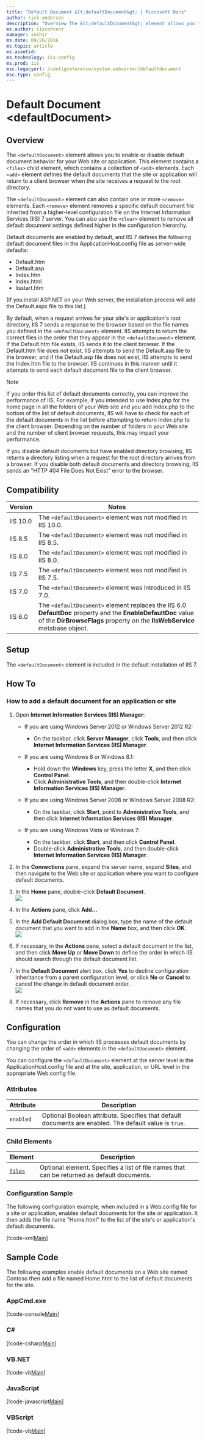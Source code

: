 ```yaml
---
title: "Default Document &lt;defaultDocument&gt; | Microsoft Docs"
author: rick-anderson
description: "Overview The &lt;defaultDocument&gt; element allows you to enable or disable default document behavior for your Web site or application. This element contain..."
ms.author: iiscontent
manager: soshir
ms.date: 09/26/2016
ms.topic: article
ms.assetid: 
ms.technology: iis-config
ms.prod: iis
msc.legacyurl: /configreference/system.webserver/defaultdocument
msc.type: config
---
```

Default Document &lt;defaultDocument&gt;
====================
<a id="001"></a>
## Overview

The `<defaultDocument>` element allows you to enable or disable default document behavior for your Web site or application. This element contains a `<files>` child element, which contains a collection of `<add>` elements. Each `<add>` element defines the default documents that the site or application will return to a client browser when the site receives a request to the root directory.

The `<defaultDocument>` element can also contain one or more `<remove>` elements. Each `<remove>` element removes a specific default document file inherited from a higher-level configuration file on the Internet Information Services (IIS) 7 server. You can also use the `<clear>` element to remove all default document settings defined higher in the configuration hierarchy.

Default documents are enabled by default, and IIS 7 defines the following default document files in the ApplicationHost.config file as server-wide defaults:

- Default.htm
- Default.asp
- Index.htm
- Index.html
- Iisstart.htm

(If you install ASP.NET on your Web server, the installation process will add the Default.aspx file to this list.)

By default, when a request arrives for your site's or application's root directory, IIS 7 sends a response to the browser based on the file names you defined in the `<defaultDocument>` element. IIS attempts to return the correct files in the order that they appear in the `<defaultDocument>` element. If the Default.htm file exists, IIS sends it to the client browser. If the Default.htm file does not exist, IIS attempts to send the Default.asp file to the browser, and if the Default.asp file does not exist, IIS attempts to send the Index.htm file to the browser. IIS continues in this manner until it attempts to send each default document file to the client browser.

> [!NOTE]
> If you order this list of default documents correctly, you can improve the performance of IIS. For example, if you intended to use Index.php for the home page in all the folders of your Web site and you add Index.php to the bottom of the list of default documents, IIS will have to check for each of the default documents in the list before attempting to return Index.php to the client browser. Depending on the number of folders in your Web site and the number of client browser requests, this may impact your performance.

If you disable default documents but have enabled directory browsing, IIS returns a directory listing when a request for the root directory arrives from a browser. If you disable both default documents and directory browsing, IIS sends an "HTTP 404 File Does Not Exist" error to the browser.

<a id="002"></a>
## Compatibility

| Version | Notes |
| --- | --- |
| IIS 10.0 | The `<defaultDocument>` element was not modified in IIS 10.0. |
| IIS 8.5 | The `<defaultDocument>` element was not modified in IIS 8.5. |
| IIS 8.0 | The `<defaultDocument>` element was not modified in IIS 8.0. |
| IIS 7.5 | The `<defaultDocument>` element was not modified in IIS 7.5. |
| IIS 7.0 | The `<defaultDocument>` element was introduced in IIS 7.0. |
| IIS 6.0 | The `<defaultDocument>` element replaces the IIS 6.0 **DefaultDoc** property and the **EnableDefaultDoc** value of the **DirBrowseFlags** property on the **IIsWebService** metabase object. |

<a id="003"></a>
## Setup

The `<defaultDocument>` element is included in the default installation of IIS 7.

<a id="004"></a>
## How To

### How to add a default document for an application or site

1. Open **Internet Information Services (IIS) Manager**: 

    - If you are using Windows Server 2012 or Windows Server 2012 R2: 

        - On the taskbar, click **Server Manager**, click **Tools**, and then click **Internet Information Services (IIS) Manager**.
    - If you are using Windows 8 or Windows 8.1: 

        - Hold down the **Windows** key, press the letter **X**, and then click **Control Panel**.
        - Click **Administrative Tools**, and then double-click **Internet Information Services (IIS) Manager**.
    - If you are using Windows Server 2008 or Windows Server 2008 R2: 

        - On the taskbar, click **Start**, point to **Administrative Tools**, and then click **Internet Information Services (IIS) Manager**.
    - If you are using Windows Vista or Windows 7: 

        - On the taskbar, click **Start**, and then click **Control Panel**.
        - Double-click **Administrative Tools**, and then double-click **Internet Information Services (IIS) Manager**.
2. In the **Connections** pane, expand the server name, expand **Sites**, and then navigate to the Web site or application where you want to configure default documents.
3. In the **Home** pane, double-click **Default Document**.  
    [![](index/_static/image2.png)](index/_static/image1.png)
4. In the **Actions** pane, click **Add...**
5. In the **Add Default Document** dialog box, type the name of the default document that you want to add in the **Name** box, and then click **OK**.  
    [![](index/_static/image4.png)](index/_static/image3.png)
6. If necessary, in the **Actions** pane, select a default document in the list, and then click **Move Up** or **Move Down** to define the order in which IIS should search through the default document list.
7. In the **Default Document** alert box, click **Yes** to decline configuration inheritance from a parent configuration level, or click **No** or **Cancel** to cancel the change in default document order.  
    [![](index/_static/image6.png)](index/_static/image5.png)
8. If necessary, click **Remove** in the **Actions** pane to remove any file names that you do not want to use as default documents.

<a id="005"></a>
## Configuration

You can change the order in which IIS processes default documents by changing the order of `<add>` elements in the `<defaultDocument>` element.

You can configure the `<defaultDocument>` element at the server level in the ApplicationHost.config file and at the site, application, or URL level in the appropriate Web.config file.

### Attributes

| Attribute | Description |
| --- | --- |
| `enabled` | Optional Boolean attribute. Specifies that default documents are enabled. The default value is `true`. |

### Child Elements

| Element | Description |
| --- | --- |
| [`files`](files/index.md) | Optional element. Specifies a list of file names that can be returned as default documents. |

### Configuration Sample

The following configuration example, when included in a Web.config file for a site or application, enables default documents for the site or application. It then adds the file name &quot;Home.html&quot; to the list of the site's or application's default documents.

[!code-xml[Main](index/samples/sample1.xml)]

<a id="006"></a>
## Sample Code

The following examples enable default documents on a Web site named Contoso then add a file named Home.html to the list of default documents for the site.

### AppCmd.exe

[!code-console[Main](index/samples/sample2.cmd)]

### C#

[!code-csharp[Main](index/samples/sample3.cs)]

### VB.NET

[!code-vb[Main](index/samples/sample4.vb)]

### JavaScript

[!code-javascript[Main](index/samples/sample5.js)]

### VBScript

[!code-vb[Main](index/samples/sample6.vb)]